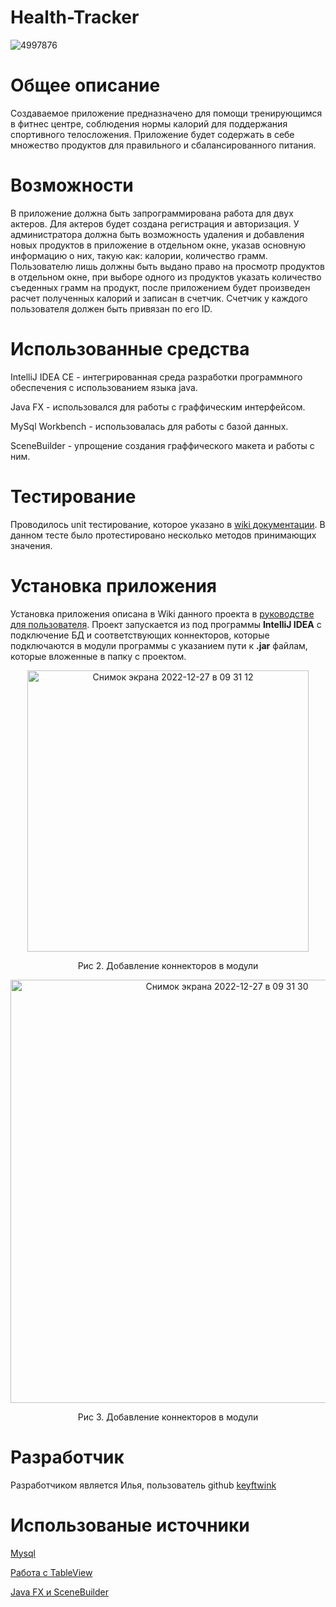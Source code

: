 # Health-Tracker
![4997876](https://user-images.githubusercontent.com/96514857/209620512-eafcafcc-c6b6-450a-a3af-a5242df1101e.png)
# Общее описание
Создаваемое приложение предназначено для помощи тренирующимся в фитнес центре, соблюдения нормы калорий для поддержания спортивного телосложения. Приложение будет содержать в себе множество продуктов для правильного и сбалансированного питания.
# Возможности
В приложение должна быть запрограммирована работа для двух актеров. Для актеров будет создана регистрация и авторизация. У администратора должна быть возможность удаления и добавления новых продуктов в приложение в отдельном окне, указав основную информацию о них, такую как: калории, количество грамм. Пользователю лишь должны быть выдано право на просмотр продуктов в отдельном окне, при выборе одного из продуктов указать количество съеденных грамм на продукт, после приложением будет произведен расчет полученных калорий и записан в счетчик. Счетчик у каждого пользователя должен быть привязан по его ID.

# Использованные средства

IntelliJ IDEA CE - интегрированная среда разработки программного обеспечения с использованием языка java.

Java FX - использовался для работы с граффическим интерфейсом.

MySql Workbench - использовалась для работы с базой данных.

SceneBuilder - упрощение создания граффического макета и работы с ним.

# Тестирование

Проводилось unit тестирование, которое указано в [wiki документации](https://github.com/rhythmxqq/health-Tracker/wiki/Unit-тестирование).
В данном тесте было протестировано несколько методов принимающих значения.

# Установка приложения
Установка приложения описана в Wiki данного проекта в [руководстве для пользователя](https://github.com/rhythmxqq/health-Tracker/wiki/Руководство-для-пользователя). Проект запускается из под программы **IntelliJ IDEA** с подключение БД и соответствующих коннекторов, которые подключаются в модули программы с указанием пути к **.jar** файлам, которые вложенные в папку с проектом.
<p align="center">
<img width="450" alt="Снимок экрана 2022-12-27 в 09 31 12" src="https://user-images.githubusercontent.com/96514857/209622341-0f2471fe-871e-446a-8b27-413b6915a690.png">
</p>
<p align="center">
Рис 2. Добавление коннекторов в модули
</p>
<p align="center">
<img width="677" alt="Снимок экрана 2022-12-27 в 09 31 30" src="https://user-images.githubusercontent.com/96514857/209622365-a790024f-fbb7-41d4-948a-013381546dce.png">
</p>
<p align="center">
Рис 3. Добавление коннекторов в модули
</p>

# Разработчик
Разработчиком является Илья, пользователь github [keyftwink](https://github.com/keyftwink)

# Использованые источники

[Mysql](https://metanit.com/sql/)

[Работа с TableView](https://metanit.com/java/javafx/4.13.php)

[Java FX и SceneBuilder](https://habr.com/ru/post/474292/)
